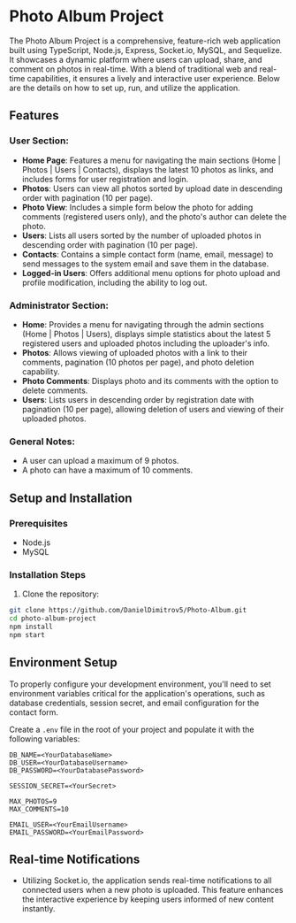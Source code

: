 # Photo Album Project

The Photo Album Project is a comprehensive, feature-rich web application built using TypeScript, Node.js, Express, Socket.io, MySQL, and Sequelize. It showcases a dynamic platform where users can upload, share, and comment on photos in real-time. With a blend of traditional web and real-time capabilities, it ensures a lively and interactive user experience. Below are the details on how to set up, run, and utilize the application.

## Features

### User Section:
- **Home Page**: Features a menu for navigating the main sections (Home | Photos | Users | Contacts), displays the latest 10 photos as links, and includes forms for user registration and login.
- **Photos**: Users can view all photos sorted by upload date in descending order with pagination (10 per page).
- **Photo View**: Includes a simple form below the photo for adding comments (registered users only), and the photo's author can delete the photo.
- **Users**: Lists all users sorted by the number of uploaded photos in descending order with pagination (10 per page).
- **Contacts**: Contains a simple contact form (name, email, message) to send messages to the system email and save them in the database.
- **Logged-in Users**: Offers additional menu options for photo upload and profile modification, including the ability to log out.

### Administrator Section:
- **Home**: Provides a menu for navigating through the admin sections (Home | Photos | Users), displays simple statistics about the latest 5 registered users and uploaded photos including the uploader's info.
- **Photos**: Allows viewing of uploaded photos with a link to their comments, pagination (10 photos per page), and photo deletion capability.
- **Photo Comments**: Displays photo and its comments with the option to delete comments.
- **Users**: Lists users in descending order by registration date with pagination (10 per page), allowing deletion of users and viewing of their uploaded photos.

### General Notes:
- A user can upload a maximum of 9 photos.
- A photo can have a maximum of 10 comments.

## Setup and Installation

### Prerequisites
- Node.js
- MySQL

### Installation Steps
1. Clone the repository:
```bash
git clone https://github.com/DanielDimitrov5/Photo-Album.git
cd photo-album-project
npm install
npm start
```

## Environment Setup

To properly configure your development environment, you'll need to set environment variables critical for the application's operations, such as database credentials, session secret, and email configuration for the contact form.

Create a `.env` file in the root of your project and populate it with the following variables:

```env
DB_NAME=<YourDatabaseName>
DB_USER=<YourDatabaseUsername>
DB_PASSWORD=<YourDatabasePassword>

SESSION_SECRET=<YourSecret>

MAX_PHOTOS=9
MAX_COMMENTS=10

EMAIL_USER=<YourEmailUsername>
EMAIL_PASSWORD=<YourEmailPassword>
```

## Real-time Notifications
- Utilizing Socket.io, the application sends real-time notifications to all connected users when a new photo is uploaded. This feature enhances the interactive experience by keeping users informed of new content instantly.